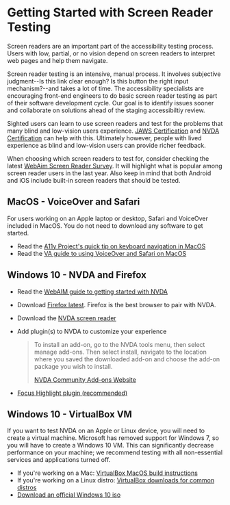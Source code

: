 # Getting Started with Screen Reader Testing

Screen readers are an important part of the accessibility testing process. Users with low, partial, or no vision depend on screen readers to interpret web pages and help them navigate.

Screen reader testing is an intensive, manual process. It involves subjective judgment--Is this link clear enough? Is this button the right input mechanism?--and takes a lot of time. The accessibility specialists are encouraging front-end engineers to do basic screen reader testing as part of their software development cycle. Our goal is to identify issues sooner and collaborate on solutions ahead of the staging accessibiltiy review.

Sighted users can learn to use screen readers and test for the problems that many blind and low-vision users experience. [JAWS Certification](https://www.freedomscientific.com/training/certification/) and [NVDA Certification](https://www.nvaccess.org/product/nvda-expert-certification/) can help with this. Ultimately however, people with lived experience as blind and low-vision users can provide richer feedback. 

When choosing which screen readers to test for, consider checking the latest [WebAim Screen Reader Survey](https://webaim.org/projects/screenreadersurvey9/). It will highlight what is popular among screen reader users in the last year. Also keep in mind that both Android and iOS include built-in screen readers that should be tested.  

## MacOS - VoiceOver and Safari

For users working on an Apple laptop or desktop, Safari and VoiceOver included in MacOS. You do not need to download any software to get started.

* Read the  [A11y Project's quick tip on keyboard navigation in MacOS](https://a11yproject.com/posts/macos-browser-keyboard-navigation/)
* Read the [VA guide to using VoiceOver and Safari on MacOS](https://github.com/department-of-veterans-affairs/va.gov-team/blob/master/platform/accessibility/resources/mac-voiceover-guide.md)

## Windows 10 - NVDA and Firefox

* Read the [WebAIM guide to getting started with NVDA](https://webaim.org/articles/nvda/)

* Download [Firefox latest](https://www.mozilla.org/en-US/firefox/). Firefox is the best browser to pair with NVDA.

* Download the [NVDA screen reader](https://www.nvaccess.org/download/)

* Add plugin(s) to NVDA to customize your experience

  > To install an add-on, go to the NVDA tools menu, then select manage add-ons. Then select install, navigate to the location where you saved the downloaded add-on and choose the add-on package you wish to install.
  >
  > [NVDA Community Add-ons Website](https://addons.nvda-project.org/index.en.html)

* [Focus Highlight plugin (recommended)](https://addons.nvda-project.org/addons/focusHighlight.en.html)

## Windows 10 - VirtualBox VM

If you want to test NVDA on an Apple or Linux device, you will need to create a virtual machine. Microsoft has removed support for Windows 7, so you will have to create a Windows 10 VM. This can significantly decrease performance on your machine; we recommend testing with all non-essential services and applications turned off.

* If you're working on a Mac: [VirtualBox MacOS build instructions](https://www.virtualbox.org/wiki/Mac%20OS%20X%20build%20instructions)
* If you're working on a Linux distro: [VirtualBox downloads for common distros](https://www.virtualbox.org/wiki/Linux_Downloads)
* [Download an official Windows 10 iso](https://developer.microsoft.com/en-us/microsoft-edge/tools/vms/) 
